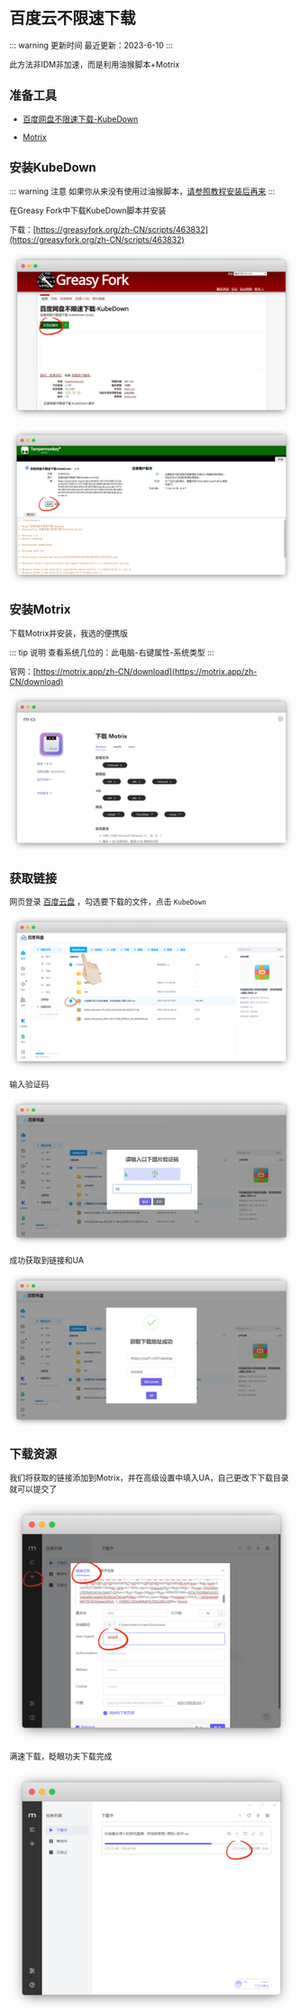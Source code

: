 # 百度云不限速下载

::: warning 更新时间
最近更新：2023-6-10
:::

此方法非IDM非加速，而是利用油猴脚本+Motrix

## 准备工具

* [百度网盘不限速下载-KubeDown](https://greasyfork.org/zh-CN/scripts/463832-%E7%99%BE%E5%BA%A6%E7%BD%91%E7%9B%98%E4%B8%8D%E9%99%90%E9%80%9F%E4%B8%8B%E8%BD%BD-kubedown)

* [Motrix](https://motrix.app/zh-CN/download)


## 安装KubeDown

::: warning 注意
如果你从来没有使用过油猴脚本，[请参照教程安装后再来](../tampermonkey/)
:::

在Greasy Fork中下载KubeDown脚本并安装

下载：[https://greasyfork.org/zh-CN/scripts/463832](https://greasyfork.org/zh-CN/scripts/463832)

![](./baiduyun-01.png)

![](./baiduyun-02.png)


## 安装Motrix

下载Motrix并安装，我选的便携版

::: tip 说明
查看系统几位的：此电脑-右键属性-系统类型
:::

官网：[https://motrix.app/zh-CN/download](https://motrix.app/zh-CN/download)

![](./baiduyun-03.png)


## 获取链接

网页登录 [百度云盘](https://pan.baidu.com/) ，勾选要下载的文件，点击 `KubeDown`

![](./baiduyun-04.png)

输入验证码

![](./baiduyun-05.png)

成功获取到链接和UA

![](./baiduyun-06.png)


## 下载资源

我们将获取的链接添加到Motrix，并在高级设置中填入UA，自己更改下下载目录就可以提交了

![](./baiduyun-07.png)

满速下载，眨眼功夫下载完成

![](./baiduyun-08.png)


